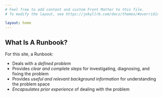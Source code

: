 ```yaml
---
# Feel free to add content and custom Front Matter to this file.
# To modify the layout, see https://jekyllrb.com/docs/themes/#overriding-theme-defaults

layout: home
---
```



## What Is A Runbook?

For this site, a Runbook:

- Deals with a _defined problem_
- Provides _clear and complete steps_ for investigating, diagnosing, and fixing the problem
- Provides _useful and relevant background information_ for understanding the problem space
- _Encapsulates prior experience_ of dealing with the problem


